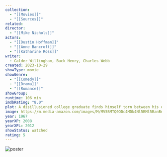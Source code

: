 ```yaml
---
collection:
  - "[[Movies]]"
  - "[[Sources]]"
related: 
director:
  - "[[Mike Nichols]]"
actors:
  - "[[Dustin Hoffman]]"
  - "[[Anne Bancroft]]"
  - "[[Katharine Ross]]"
writer:
  - Calder Willingham, Buck Henry, Charles Webb
created: 2023-10-29
showType: movie
showGenre:
  - "[[Comedy]]"
  - "[[Drama]]"
  - "[[Romance]]"
showGroup: 
runtime: 106 min
imdbRating: "8.0"
plot: A disillusioned college graduate finds himself torn between his older lover and her daughter.
image: https://m.media-amazon.com/images/M/MV5BMTQ0ODc4MDk4Nl5BMl5BanBnXkFtZTcwMTEzNzgzNA@@._V1_SX300.jpg
year: 1967
yearXP: 2008
yearXPL: 2012
showStatus: watched
rating: 5
---
```

![poster](https://m.media-amazon.com/images/M/MV5BMTQ0ODc4MDk4Nl5BMl5BanBnXkFtZTcwMTEzNzgzNA@@._V1_SX300.jpg)

